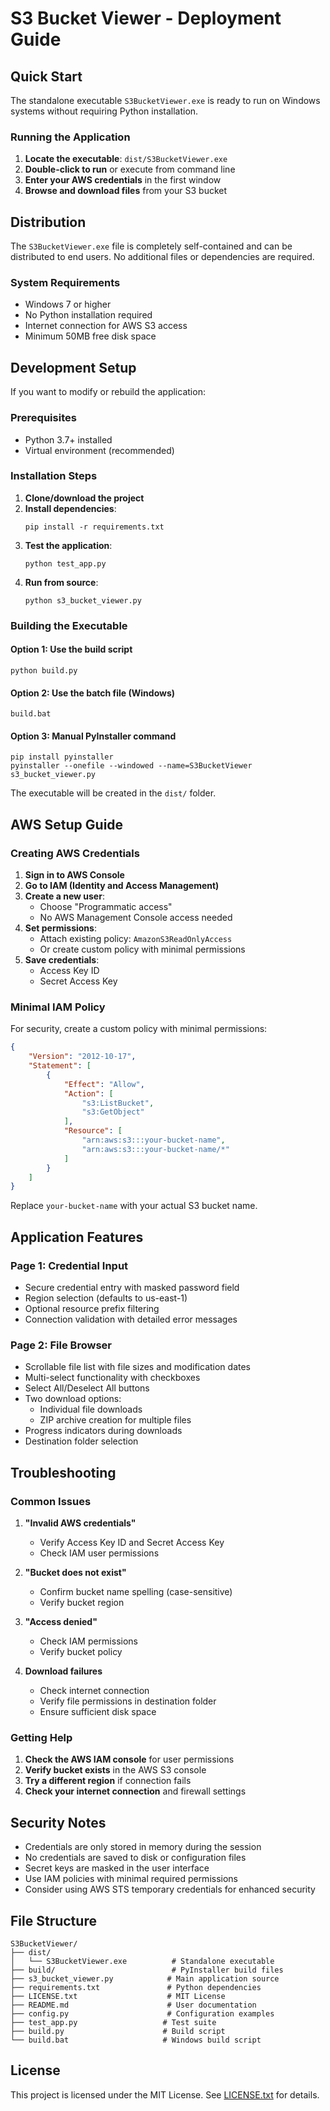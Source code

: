 # S3 Bucket Viewer - Deployment Guide

## Quick Start

The standalone executable `S3BucketViewer.exe` is ready to run on Windows systems without requiring Python installation.

### Running the Application

1. **Locate the executable**: `dist/S3BucketViewer.exe`
2. **Double-click to run** or execute from command line
3. **Enter your AWS credentials** in the first window
4. **Browse and download files** from your S3 bucket

## Distribution

The `S3BucketViewer.exe` file is completely self-contained and can be distributed to end users. No additional files or dependencies are required.

### System Requirements
- Windows 7 or higher
- No Python installation required
- Internet connection for AWS S3 access
- Minimum 50MB free disk space

## Development Setup

If you want to modify or rebuild the application:

### Prerequisites
- Python 3.7+ installed
- Virtual environment (recommended)

### Installation Steps

1. **Clone/download the project**
2. **Install dependencies**:
   ```
   pip install -r requirements.txt
   ```
3. **Test the application**:
   ```
   python test_app.py
   ```
4. **Run from source**:
   ```
   python s3_bucket_viewer.py
   ```

### Building the Executable

#### Option 1: Use the build script
```
python build.py
```

#### Option 2: Use the batch file (Windows)
```
build.bat
```

#### Option 3: Manual PyInstaller command
```
pip install pyinstaller
pyinstaller --onefile --windowed --name=S3BucketViewer s3_bucket_viewer.py
```

The executable will be created in the `dist/` folder.

## AWS Setup Guide

### Creating AWS Credentials

1. **Sign in to AWS Console**
2. **Go to IAM (Identity and Access Management)**
3. **Create a new user**:
   - Choose "Programmatic access"
   - No AWS Management Console access needed
4. **Set permissions**:
   - Attach existing policy: `AmazonS3ReadOnlyAccess`
   - Or create custom policy with minimal permissions
5. **Save credentials**:
   - Access Key ID
   - Secret Access Key

### Minimal IAM Policy

For security, create a custom policy with minimal permissions:

```json
{
    "Version": "2012-10-17",
    "Statement": [
        {
            "Effect": "Allow",
            "Action": [
                "s3:ListBucket",
                "s3:GetObject"
            ],
            "Resource": [
                "arn:aws:s3:::your-bucket-name",
                "arn:aws:s3:::your-bucket-name/*"
            ]
        }
    ]
}
```

Replace `your-bucket-name` with your actual S3 bucket name.

## Application Features

### Page 1: Credential Input
- Secure credential entry with masked password field
- Region selection (defaults to us-east-1)
- Optional resource prefix filtering
- Connection validation with detailed error messages

### Page 2: File Browser
- Scrollable file list with file sizes and modification dates
- Multi-select functionality with checkboxes
- Select All/Deselect All buttons
- Two download options:
  - Individual file downloads
  - ZIP archive creation for multiple files
- Progress indicators during downloads
- Destination folder selection

## Troubleshooting

### Common Issues

1. **"Invalid AWS credentials"**
   - Verify Access Key ID and Secret Access Key
   - Check IAM user permissions

2. **"Bucket does not exist"**
   - Confirm bucket name spelling (case-sensitive)
   - Verify bucket region

3. **"Access denied"**
   - Check IAM permissions
   - Verify bucket policy

4. **Download failures**
   - Check internet connection
   - Verify file permissions in destination folder
   - Ensure sufficient disk space

### Getting Help

1. **Check the AWS IAM console** for user permissions
2. **Verify bucket exists** in the AWS S3 console
3. **Try a different region** if connection fails
4. **Check your internet connection** and firewall settings

## Security Notes

- Credentials are only stored in memory during the session
- No credentials are saved to disk or configuration files
- Secret keys are masked in the user interface
- Use IAM policies with minimal required permissions
- Consider using AWS STS temporary credentials for enhanced security

## File Structure

```
S3BucketViewer/
├── dist/
│   └── S3BucketViewer.exe          # Standalone executable
├── build/                          # PyInstaller build files
├── s3_bucket_viewer.py            # Main application source
├── requirements.txt               # Python dependencies
├── LICENSE.txt                    # MIT License
├── README.md                      # User documentation
├── config.py                      # Configuration examples
├── test_app.py                   # Test suite
├── build.py                      # Build script
└── build.bat                     # Windows build script
```

## License

This project is licensed under the MIT License. See [LICENSE.txt](LICENSE.txt) for details.
